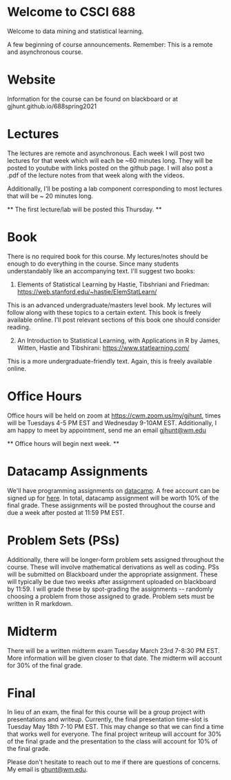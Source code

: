 # Welcome to CSCI 688

Welcome to data mining and statistical learning. 

A few beginning of course announcements. Remember: This is a remote and asynchronous course.

# Website

Information for the course can be found on blackboard or at gjhunt.github.io/688spring2021

# Lectures

The lectures are remote and asynchronous. Each week I will post two lectures for that week which will each be ~60 minutes long. They will be posted to youtube with links posted on the github page. I will also post a .pdf of the lecture notes from that week along with the videos.

Additionally, I'll be posting a lab component corresponding to most lectures that will be ~ 20 minutes long. 

** The first lecture/lab will be posted this Thursday. **

# Book

There is no required book for this course. My lectures/notes should be enough to do everything in the course. Since many students understandably like an accompanying text. I'll suggest two books: 

1. Elements of Statistical Learning by Hastie, Tibshriani and Friedman: https://web.stanford.edu/~hastie/ElemStatLearn/

This is an advanced undergraduate/masters level book. My lectures will follow along with these topics to a certain extent. This book is freely available online. I'll post relevant sections of this book one should consider reading. 

2. An Introduction to Statistical Learning, with Applications in R by James, Witten, Hastie and Tibshirani: https://www.statlearning.com/

This is a more undergraduate-friendly text. Again, this is freely available online. 

# Office Hours

Office hours will be held on zoom at https://cwm.zoom.us/my/gjhunt, times will be Tuesdays 4-5 PM EST and Wednesday 9-10AM EST. Additionally, I am happy to meet by appointment, send me an email gjhunt@wm.edu

** Office hours will begin next week. **

# Datacamp Assignments

We'll have programming assignments on [datacamp](https://www.datacamp.com). A free account can be signed up for [here](). In total, datacamp assignment will be worth 10% of the final grade. These assignments will be posted throughout the course and due a week after posted at 11:59 PM EST.

# Problem Sets (PSs)

Additionally, there will be longer-form problem sets assigned throughout the course. These will involve mathematical derivations as well as coding. PSs will be submitted on Blackboard under the appropriate assignment. These will typically be due two weeks after assignment uploaded on blackboard by 11:59. I will grade these by spot-grading the assignments -- randomly choosing a problem from those assigned to grade. Problem sets must be written in R markdown. 

# Midterm

There will be a written midterm exam Tuesday March 23rd 7-8:30 PM EST. More information will be given closer to that date. The midterm will account for 30% of the final grade.

# Final

In lieu of an exam, the final for this course will be a group project with presentations and writeup. Currently, the final presentation time-slot is Tuesday May 18th 7-10 PM EST. This may change so that we can find a time that works well for everyone. The final project writeup will account for 30% of the final grade and the presentation to the class will account for 10% of the final grade. 

Please don't hesitate to reach out to me if there are questions of concerns. My email is ghunt@wm.edu. 
